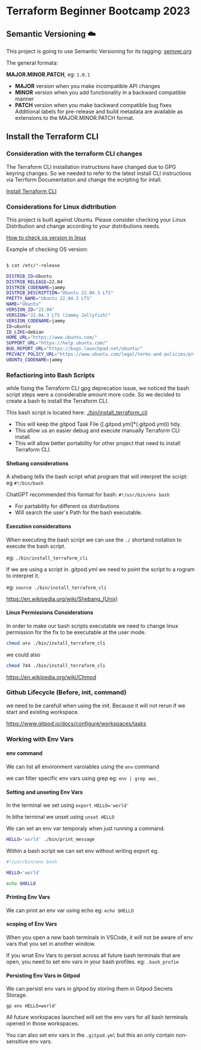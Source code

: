 # Terraform Beginner Bootcamp 2023

## Semantic Versioning :cloud:

This project is going to use Semantic Versioning for its tagging: 
[semver.org](https://semver.org/)

The general formata:

**MAJOR.MINOR.PATCH**, eg: `1.0.1`


- **MAJOR** version when you make incompatible API changes
- **MINOR** version when you add functionality in a backward compatible manner
- **PATCH** version when you make backward compatible bug fixes
Additional labels for pre-release and build metadata are available as extensions to the MAJOR.MINOR.PATCH format.

## Install the Terraform CLI

### Consideration with the terraform CLI changes

The Terraform CLI installation instructions have changed due to GPG keyring changes. So we needed to refer to the latest install CLI instructions  via Terrform Documentation and change the ecripting for intall. 

[Install Terraform CLI](https://developer.hashicorp.com/terraform/tutorials/aws-get-started/install-cli)

### Considerations for Linux didtribution

This project is built against Ubuntu. 
Please consider checking your Linux Distribution and change according to your distributions needs.

[How to check os version in linux](https://unix.stackexchange.com/questions/88644/how-to-check-os-and-version-using-a-linux-command)


Example of checking OS version:
```sh

$ cat /etc/*-release

DISTRIB_ID=Ubuntu
DISTRIB_RELEASE=22.04
DISTRIB_CODENAME=jammy
DISTRIB_DESCRIPTION="Ubuntu 22.04.3 LTS"
PRETTY_NAME="Ubuntu 22.04.3 LTS"
NAME="Ubuntu"
VERSION_ID="22.04"
VERSION="22.04.3 LTS (Jammy Jellyfish)"
VERSION_CODENAME=jammy
ID=ubuntu
ID_LIKE=debian
HOME_URL="https://www.ubuntu.com/"
SUPPORT_URL="https://help.ubuntu.com/"
BUG_REPORT_URL="https://bugs.launchpad.net/ubuntu/"
PRIVACY_POLICY_URL="https://www.ubuntu.com/legal/terms-and-policies/privacy-policy"
UBUNTU_CODENAME=jammy
```

### Refactioring into Bash Scripts

while fixing the Terraform CLI gpg deprecation issue, we noticed the bash script steps were a considerable amount more code. So we decided to create a bash to install the Terraform CLI.

This bash script is located here: [./bin/install_terraform_cli](./bin/install_terraform_cli.sh)

- This will keep the gitpod Task File ([.gitpod.yml]*(.gitpod.yml)) tidy.
- This allow us an easier debug and execute manually Terraform CLI install.
- This will allow better portability for other project that need to install Terraform CLI.


#### Shebang considerations

A shebang tells the bash script what program that will interpret the script: eg `#!/bin/bash`

ChatGPT recommended this format for bash: `#!/usr/bin/env bash`

- For partability for different os distributions
- Will search the user's Path for the bash executable.

#### Execution considerations

When executing the bash script we can use the `./` shortand notation to execute the bash script.

eg: `./bin/install_terraform_cli`

If we are using a script in .gitpod.yml we need to point the script to a rogram to interpret it.

eg: `source ./bin/install_terraform_cli`

https://en.wikipedia.org/wiki/Shebang_(Unix)

#### Linux Permissions Considerations

In order to make our bash scripts executable we need to change linux permission for the fix to be executable at the user mode.

```sh
chmod u+x ./bin/install_terraform_cli
```
we could also 

```sh
chmod 744 ./bin/install_terraform_cli
```

https://en.wikipedia.org/wiki/Chmod

### Github Lifecycle (Before, init, command)

we need to be carefull when using the init. Because it will not rerun if we start and existing workspace.

https://www.gitpod.io/docs/configure/workspaces/tasks

### Working with Env Vars

#### env command

We can list all environment varoiables using the `env` command

we can filter specific env vars using grep eg: `env | grep aws_`

#### Setting and unseting Env Vars

In the terminal we set using `export HELLO='world'`

In bthe terminal we unset using `unset HELLO`

We can set an env var temporaly when just running a command.

```sh
HELLO='world' ./bin/print_message
```

Within a bash script we can set env without writing export eg. 

```sh
#!/usr/bin/env bash

HELLO='world'

echo $HELLO
```

#### Printing Env Vars

We can print an env var using echo eg: `echo $HELLO`

#### scoping of Env Vars

When you open a new bash terminals in VSCode, it will not be aware of env vars that you set in another window.

If you wnat Env Vars to persist across all future bash terminals that are open, you need to set env vars in your bash profiles. eg: `.bash_profie`

#### Persisting Env Vars in Gitpod

We can persist env vars in gitpod by storing them in Gitpod Secrets Storage.

```
gp env HELLO=world'
```

All future workspaces launched will set the env vars for all bash terminals opened in those workspaces.

You can also set env vars in the `.gitpod.yml` but this an only contain non-sensitive env vars. 